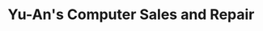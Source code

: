 ---
title: "Yu-An's Computer Sales and Repair"
url: /dasmarinas/yu-ans-computer-sales-and-repair/
shop: Computer
---